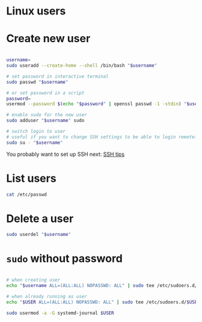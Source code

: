 
# Linux users

# Create new user

```bash

username=
sudo useradd --create-home --shell /bin/bash "$username"

# set password in interactive terminal
sudo passwd "$username"

# or set password in a script
password=
usermod --password $(echo "$password" | openssl passwd -1 -stdin) "$username"

# enable sudo for the new user
sudo adduser "$username" sudo

# switch login to user
# useful if you want to change SSH settings to be able to login remotely
sudo su - "$username"

```

You probably want to set up SSH next: [SSH tips](./ssh.md#allow-login-with-your-ssh-key)

# List users

```bash
cat /etc/passwd
```

# Delete a user

```bash
sudo userdel "$username"
```

# `sudo` without password

```bash

# when creating user
echo "$username ALL=(ALL:ALL) NOPASSWD: ALL" | sudo tee /etc/sudoers.d/$username

# when already running as user
echo "$USER ALL=(ALL:ALL) NOPASSWD: ALL" | sudo tee /etc/sudoers.d/$USER

sudo usermod -a -G systemd-journal $USER

```

